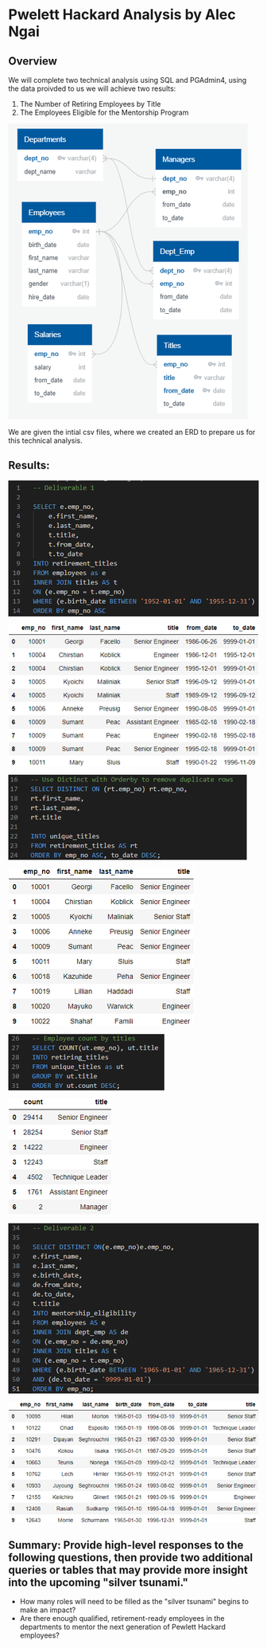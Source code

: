 # Pwelett Hackard Analysis by Alec Ngai

## Overview

We will complete two technical analysis using SQL and PGAdmin4, using the data proivded to us we will achieve two results:

1. The Number of Retiring Employees by Title
2. The Employees Eligible for the Mentorship Program

![ERD](https://github.com/alecngai/07_Pwelett_Hackard_Analysis/blob/main/Resources/ERD.png)

We are given the intial csv files, where we created an ERD to prepare us for this technical analysis. 

## Results: 
![sql1](https://github.com/alecngai/07_Pwelett_Hackard_Analysis/blob/main/Resources/retirement_titles_sql.png)

![rt](https://github.com/alecngai/07_Pwelett_Hackard_Analysis/blob/main/Resources/retirement_titles_df.png)

![sql2](https://github.com/alecngai/07_Pwelett_Hackard_Analysis/blob/main/Resources/unique_titles_sql.png)

![ut](https://github.com/alecngai/07_Pwelett_Hackard_Analysis/blob/main/Resources/unique_titles_df.png)

![sql3](https://github.com/alecngai/07_Pwelett_Hackard_Analysis/blob/main/Resources/retiring_titles_sql.png)

![rt_2](https://github.com/alecngai/07_Pwelett_Hackard_Analysis/blob/main/Resources/retiring_titles.png)

![sql4](https://github.com/alecngai/07_Pwelett_Hackard_Analysis/blob/main/Resources/mentorship_eligibilty_sql.png)

![me](https://github.com/alecngai/07_Pwelett_Hackard_Analysis/blob/main/Resources/mentorship_eligibilty.png)

## Summary: Provide high-level responses to the following questions, then provide two additional queries or tables that may provide more insight into the upcoming "silver tsunami."
- How many roles will need to be filled as the "silver tsunami" begins to make an impact?
- Are there enough qualified, retirement-ready employees in the departments to mentor the next generation of Pewlett Hackard employees?